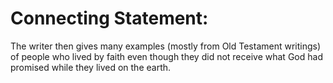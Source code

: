 # Connecting Statement:

The writer then gives many examples (mostly from Old Testament writings) of people who lived by faith even though they did not receive what God had promised while they lived on the earth.